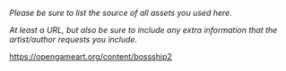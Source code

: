 *Please be sure to list the source of all assets you used here.*

*At least a URL, but also be sure to include any extra information that the artist/author requests you include.*




https://opengameart.org/content/bossship2